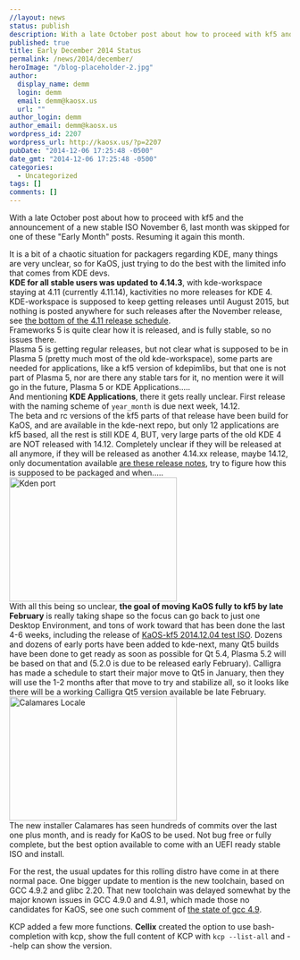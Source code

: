 ```yaml
---
//layout: news
status: publish
description: With a late October post about how to proceed with kf5 and the announcement of a new stable ISO November 6, last month was skipped
published: true
title: Early December 2014 Status
permalink: /news/2014/december/
heroImage: "/blog-placeholder-2.jpg"
author:
  display_name: demm
  login: demm
  email: demm@kaosx.us
  url: ""
author_login: demm
author_email: demm@kaosx.us
wordpress_id: 2207
wordpress_url: http://kaosx.us/?p=2207
pubDate: "2014-12-06 17:25:48 -0500"
date_gmt: "2014-12-06 17:25:48 -0500"
categories:
  - Uncategorized
tags: []
comments: []
---
```


<p>With a late October post about how to proceed with kf5 and the announcement of a new stable ISO November 6, last month was skipped for one of these "Early Month" posts.  Resuming it again this month.</p>
<p>It is a bit of a chaotic situation for packagers regarding KDE, many things are very unclear, so for KaOS, just trying to do the best with the limited info that comes from KDE devs.<br />
<strong>KDE for all stable users was updated to 4.14.3</strong>, with kde-workspace staying at 4.11 (currently 4.11.14), kactivities no more releases for KDE 4.  KDE-workspace is supposed to keep getting releases until August 2015, but nothing is posted anywhere for such releases after the November release, see <a href="https://techbase.kde.org/Schedules/KDE4/4.11_Release_Schedule" title="schedule 4.11">the bottom of the 4.11 release schedule</a>.<br />
Frameworks 5 is quite clear how it is released, and is fully stable, so no issues there.<br />
Plasma 5 is getting regular releases, but not clear what is supposed to be in Plasma 5 (pretty much most of the old kde-workspace), some parts are needed for applications, like a kf5 version of kdepimlibs, but that one is not part of Plasma 5, nor are there any stable tars for it, no mention were it will go in the future, Plasma 5 or KDE Applications.....<br />
And mentioning <strong>KDE Applications</strong>, there it gets really unclear.  First release with the naming scheme of <code>year_month</code> is due next week, 14.12.<br />
The beta and rc versions of the kf5 parts of that release have been build for KaOS, and are available in the kde-next repo, but only 12 applications are kf5 based, all the rest is still KDE 4, BUT, very large parts of the old KDE 4 are NOT released with 14.12.  Completely unclear if they will be released at all anymore, if they will be released as another 4.14.xx release, maybe 14.12, only documentation available <a href="https://community.kde.org/Applications/14.12_Release_Notes" title="14.12 notes">are these release notes</a>, try to  figure how this is supposed to be packaged and when.....<br />
<a href="http://kaosx.us/wp-content/uploads/2014/12/snapshot26.png"><img src="http://kaosx.us/wp-content/uploads/2014/12/snapshot26-300x187.png" alt="Kden port" width="300" height="222" class="alignleft size-medium wp-image-2077" /></a><br />
With all this being so unclear, <strong>the goal of moving KaOS fully to kf5 by late February</strong> is really taking shape so the focus can go back to just one Desktop Environment, and tons of work toward that has been done the last 4-6 weeks, including the release of <a href="http://kaosx.us/phpBB3/viewtopic.php?f=19&t=733" title="KaOS-kf5">KaOS-kf5 2014.12.04 test ISO</a>.  Dozens and dozens of early ports have been added to kde-next, many Qt5 builds have been done to get ready as soon as possible for Qt 5.4, Plasma 5.2 will be based on that and (5.2.0 is due to be released early February).  Calligra has made a schedule to start their major move to Qt5 in January, then they will use the 1-2 months after that move to try and stabilize all, so it looks like there will be a working Calligra Qt5 version available be late February.<br />
<a href="http://kaosx.us/wp-content/uploads/2014/12/snapshot164.png"><img src="http://kaosx.us/wp-content/uploads/2014/12/snapshot164-300x222.png" alt="Calamares Locale" width="300" height="222" class="alignright size-medium wp-image-2077" /></a><br />
The new installer Calamares has seen hundreds of commits over the last one plus month, and is ready for KaOS to be used.  Not bug free or fully complete, but the best option available to come with an UEFI ready stable ISO and install.</p>
<p>For the rest, the usual updates for this rolling distro have come in at there normal pace.  One bigger update to mention is the new toolchain, based on GCC 4.9.2 and glibc 2.20.  That new toolchain was delayed somewhat by the major known issues in GCC 4.9.0 and 4.9.1, which made those no candidates for KaOS, see one such comment of <a href="http://lkml.iu.edu//hypermail/linux/kernel/1407.3/00650.html" title="gcc 4.9">the state of gcc 4.9</a>.</p>
<p>KCP added a few more functions.  <strong>Cellix</strong> created the option to use bash-completion with kcp, show the full content of KCP with <code>kcp --list-all</code> and --help can show the version.</p>
